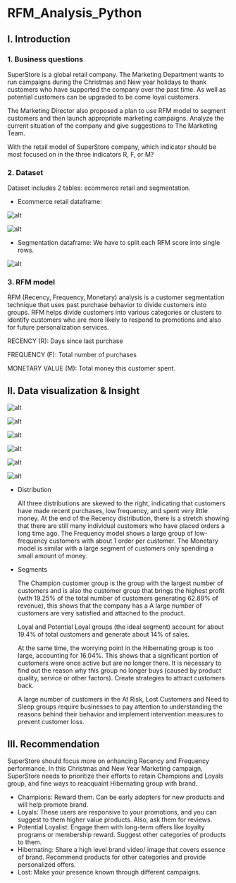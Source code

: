 # RFM_Analysis_Python
## I. Introduction

### 1. Business questions

  SuperStore is a global retail company. The Marketing Department wants to run campaigns during the Christmas and New year holidays to thank customers who have supported the company over the past time. As well as potential customers can be upgraded to be come loyal customers.

  The Marketing Director also proposed a plan to use RFM model to segment customers and then launch appropriate marketing campaigns. Analyze the current situation of the company and give suggestions to The Marketing Team. 

  With the retail model of SuperStore company, which indicator should be most focused on in the three indicators R, F, or M?

### 2. Dataset

Dataset includes 2 tables: ecommerce retail and segmentation. 

- Ecommerce retail dataframe:

![alt](https://prod-files-secure.s3.us-west-2.amazonaws.com/55146c29-fb50-49f3-a16e-d40cce873dc3/735e5ae2-041f-4336-86ed-b95f104c716b/Untitled.png)

![alt](https://prod-files-secure.s3.us-west-2.amazonaws.com/55146c29-fb50-49f3-a16e-d40cce873dc3/f3694098-0050-4b45-85de-6d747933100a/Untitled.png)

- Segmentation dataframe: We have to split each RFM score into single rows.

![alt](https://prod-files-secure.s3.us-west-2.amazonaws.com/55146c29-fb50-49f3-a16e-d40cce873dc3/90f6e9f2-3227-4d2e-899b-fc6e5bd82781/Untitled.png)

### 3. RFM model

RFM (Recency, Frequency, Monetary) analysis is a customer segmentation technique that uses past purchase behavior to divide customers into groups. RFM helps divide customers into various categories or clusters to identify customers who are more likely to respond to promotions and also for future personalization services.

RECENCY (R): Days since last purchase

FREQUENCY (F): Total number of purchases

MONETARY VALUE (M): Total money this customer spent.

## II. Data visualization & Insight

![alt](https://prod-files-secure.s3.us-west-2.amazonaws.com/55146c29-fb50-49f3-a16e-d40cce873dc3/8176aa39-03c3-43e0-81f0-4e4f7d97ebb2/Untitled.png)

![alt](https://prod-files-secure.s3.us-west-2.amazonaws.com/55146c29-fb50-49f3-a16e-d40cce873dc3/bda739b2-f883-4e69-be7d-bb13dfba037e/Untitled.png)

![alt](https://prod-files-secure.s3.us-west-2.amazonaws.com/55146c29-fb50-49f3-a16e-d40cce873dc3/3a273b8f-4f41-455b-9547-89a8fd180518/Untitled.png)

![alt](https://prod-files-secure.s3.us-west-2.amazonaws.com/55146c29-fb50-49f3-a16e-d40cce873dc3/ef4011c6-f0c2-412b-859e-ac05e745f929/Untitled.png)

![alt](https://prod-files-secure.s3.us-west-2.amazonaws.com/55146c29-fb50-49f3-a16e-d40cce873dc3/5da62101-519e-4b42-8244-7a9c0652b8ed/Untitled.png)

![alt](https://prod-files-secure.s3.us-west-2.amazonaws.com/55146c29-fb50-49f3-a16e-d40cce873dc3/d3c6dca5-5921-499b-ba7f-faebdb156823/Untitled.png)

- Distribution
    
    All three distributions are skewed to the right, indicating that customers have made recent purchases, low frequency, and spent very little money. At the end of the Recency distribution, there is a stretch showing that there are still many individual customers who have placed orders a long time ago. The Frequency model shows a large group of low-frequency customers with about 1 order per customer. The Monetary model is similar with a large segment of customers only spending a small amount of money.
    
- Segments
    
    The Champion customer group is the group with the largest number of customers and is also the customer group that brings the highest profit (with 19.25% of the total number of customers generating 62.89% of revenue), this shows that the company has a A large number of customers are very satisfied and attached to the product.
    
    Loyal and Potential Loyal groups (the ideal segment) account for about 19.4% of total customers and generate about 14% of sales.
    
    At the same time, the worrying point in the Hibernating group is too large, accounting for 16.04%. This shows that a significant portion of customers were once active but are no longer there. It is necessary to find out the reason why this group no longer buys (caused by product quality, service or other factors). Create strategies to attract customers back.
    
    A large number of customers in the At Risk, Lost Customers and Need to Sleep groups require businesses to pay attention to understanding the reasons behind their behavior and implement intervention measures to prevent customer loss. 
    

## III. Recommendation

SuperStore should focus more on enhancing Recency and Frequency performance. In this Christmas and New Year Marketing campaign, SuperStore needs to prioritize their efforts to retain Champions and Loyals group, and fine ways to reacquaint Hibernating group with brand.

- Champions: Reward them. Can be early adopters for new products and will help promote brand.
- Loyals: These users are responsive to your promotions, and you can suggest to them higher value products. Also, ask them for reviews.
- Potential Loyalist: Engage them with long-term offers like loyalty programs or membership reward. Suggest other categories of products to them.
- Hibernating: Share a high level brand video/ image that covers essence of brand. Recommend products for other categories and provide personalized offers.
- Lost: Make your presence known through different campaigns.

